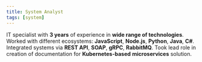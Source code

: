 ```yaml
---
title: System Analyst
tags: [system]
---
```


IT specialist with **3 years** of experience in **wide range of technologies**. Worked with different ecosystems: **JavaScript**, **Node.js**, **Python**, **Java**, **C#**. Integrated systems via **REST API**, **SOAP**, **gRPC**, **RabbitMQ**. Took lead role in creation of documentation for **Kubernetes-based** **microservices** solution.